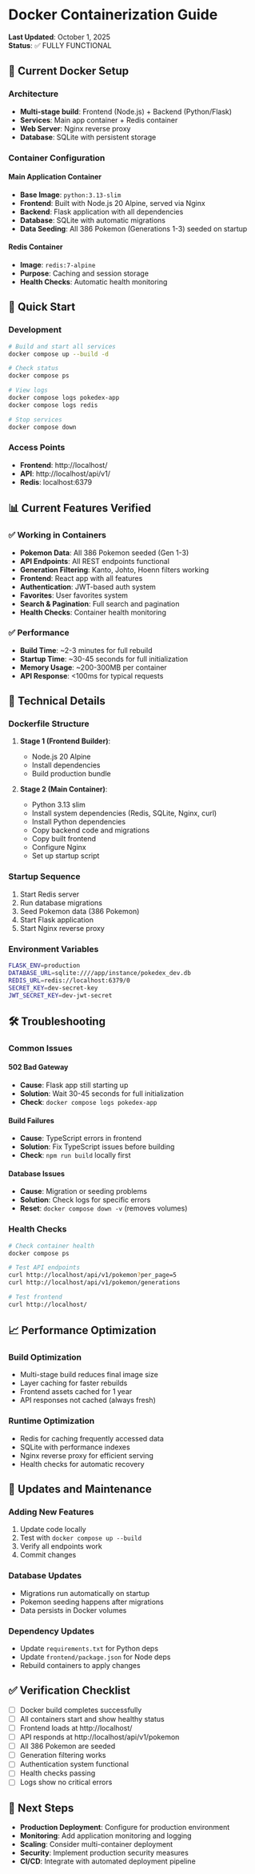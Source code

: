 # Docker Containerization Guide

**Last Updated**: October 1, 2025  
**Status**: ✅ FULLY FUNCTIONAL

## 🐳 **Current Docker Setup**

### **Architecture**
- **Multi-stage build**: Frontend (Node.js) + Backend (Python/Flask)
- **Services**: Main app container + Redis container
- **Web Server**: Nginx reverse proxy
- **Database**: SQLite with persistent storage

### **Container Configuration**

#### **Main Application Container**
- **Base Image**: `python:3.13-slim`
- **Frontend**: Built with Node.js 20 Alpine, served via Nginx
- **Backend**: Flask application with all dependencies
- **Database**: SQLite with automatic migrations
- **Data Seeding**: All 386 Pokemon (Generations 1-3) seeded on startup

#### **Redis Container**
- **Image**: `redis:7-alpine`
- **Purpose**: Caching and session storage
- **Health Checks**: Automatic health monitoring

## 🚀 **Quick Start**

### **Development**
```bash
# Build and start all services
docker compose up --build -d

# Check status
docker compose ps

# View logs
docker compose logs pokedex-app
docker compose logs redis

# Stop services
docker compose down
```

### **Access Points**
- **Frontend**: http://localhost/
- **API**: http://localhost/api/v1/
- **Redis**: localhost:6379

## 📊 **Current Features Verified**

### **✅ Working in Containers**
- **Pokemon Data**: All 386 Pokemon seeded (Gen 1-3)
- **API Endpoints**: All REST endpoints functional
- **Generation Filtering**: Kanto, Johto, Hoenn filters working
- **Frontend**: React app with all features
- **Authentication**: JWT-based auth system
- **Favorites**: User favorites system
- **Search & Pagination**: Full search and pagination
- **Health Checks**: Container health monitoring

### **✅ Performance**
- **Build Time**: ~2-3 minutes for full rebuild
- **Startup Time**: ~30-45 seconds for full initialization
- **Memory Usage**: ~200-300MB per container
- **API Response**: <100ms for typical requests

## 🔧 **Technical Details**

### **Dockerfile Structure**
1. **Stage 1 (Frontend Builder)**:
   - Node.js 20 Alpine
   - Install dependencies
   - Build production bundle

2. **Stage 2 (Main Container)**:
   - Python 3.13 slim
   - Install system dependencies (Redis, SQLite, Nginx, curl)
   - Install Python dependencies
   - Copy backend code and migrations
   - Copy built frontend
   - Configure Nginx
   - Set up startup script

### **Startup Sequence**
1. Start Redis server
2. Run database migrations
3. Seed Pokemon data (386 Pokemon)
4. Start Flask application
5. Start Nginx reverse proxy

### **Environment Variables**
```bash
FLASK_ENV=production
DATABASE_URL=sqlite:////app/instance/pokedex_dev.db
REDIS_URL=redis://localhost:6379/0
SECRET_KEY=dev-secret-key
JWT_SECRET_KEY=dev-jwt-secret
```

## 🛠 **Troubleshooting**

### **Common Issues**

#### **502 Bad Gateway**
- **Cause**: Flask app still starting up
- **Solution**: Wait 30-45 seconds for full initialization
- **Check**: `docker compose logs pokedex-app`

#### **Build Failures**
- **Cause**: TypeScript errors in frontend
- **Solution**: Fix TypeScript issues before building
- **Check**: `npm run build` locally first

#### **Database Issues**
- **Cause**: Migration or seeding problems
- **Solution**: Check logs for specific errors
- **Reset**: `docker compose down -v` (removes volumes)

### **Health Checks**
```bash
# Check container health
docker compose ps

# Test API endpoints
curl http://localhost/api/v1/pokemon?per_page=5
curl http://localhost/api/v1/pokemon/generations

# Test frontend
curl http://localhost/
```

## 📈 **Performance Optimization**

### **Build Optimization**
- Multi-stage build reduces final image size
- Layer caching for faster rebuilds
- Frontend assets cached for 1 year
- API responses not cached (always fresh)

### **Runtime Optimization**
- Redis for caching frequently accessed data
- SQLite with performance indexes
- Nginx reverse proxy for efficient serving
- Health checks for automatic recovery

## 🔄 **Updates and Maintenance**

### **Adding New Features**
1. Update code locally
2. Test with `docker compose up --build`
3. Verify all endpoints work
4. Commit changes

### **Database Updates**
- Migrations run automatically on startup
- Pokemon seeding happens after migrations
- Data persists in Docker volumes

### **Dependency Updates**
- Update `requirements.txt` for Python deps
- Update `frontend/package.json` for Node deps
- Rebuild containers to apply changes

## ✅ **Verification Checklist**

- [ ] Docker build completes successfully
- [ ] All containers start and show healthy status
- [ ] Frontend loads at http://localhost/
- [ ] API responds at http://localhost/api/v1/pokemon
- [ ] All 386 Pokemon are seeded
- [ ] Generation filtering works
- [ ] Authentication system functional
- [ ] Health checks passing
- [ ] Logs show no critical errors

## 🎯 **Next Steps**

- **Production Deployment**: Configure for production environment
- **Monitoring**: Add application monitoring and logging
- **Scaling**: Consider multi-container deployment
- **Security**: Implement production security measures
- **CI/CD**: Integrate with automated deployment pipeline
